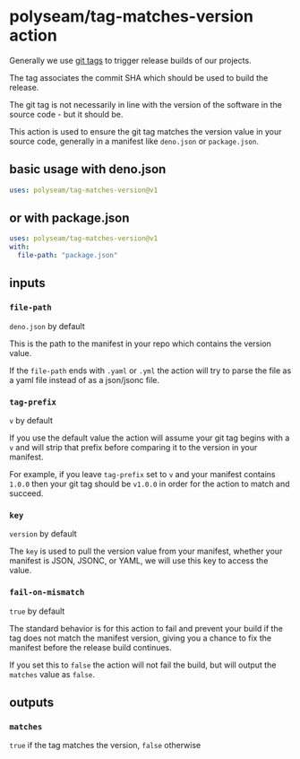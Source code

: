 # polyseam/tag-matches-version action

Generally we use [git tags](https://git-scm.com/book/en/v2/Git-Basics-Tagging)
to trigger release builds of our projects.

The tag associates the commit SHA which should be used to build the release.

The git tag is not necessarily in line with the version of the software in the
source code - but it should be.

This action is used to ensure the git tag matches the version value in your
source code, generally in a manifest like `deno.json` or `package.json`.

## basic usage with deno.json

```yaml
uses: polyseam/tag-matches-version@v1
```

## or with package.json

```yaml
uses: polyseam/tag-matches-version@v1
with:
  file-path: "package.json"
```

## inputs

### `file-path`

`deno.json` by default

This is the path to the manifest in your repo which contains the version value.

If the `file-path` ends with `.yaml` or `.yml` the action will try to parse the
file as a yaml file instead of as a json/jsonc file.

### `tag-prefix`

`v` by default

If you use the default value the action will assume your git tag begins with a
`v` and will strip that prefix before comparing it to the version in your
manifest.

For example, if you leave `tag-prefix` set to `v` and your manifest contains
`1.0.0` then your git tag should be `v1.0.0` in order for the action to match
and succeed.

### `key`

`version` by default

The `key` is used to pull the version value from your manifest, whether your
manifest is JSON, JSONC, or YAML, we will use this key to access the value.

### `fail-on-mismatch`

`true` by default

The standard behavior is for this action to fail and prevent your build if the
tag does not match the manifest version, giving you a chance to fix the manifest
before the release build continues.

If you set this to `false` the action will not fail the build, but will output
the `matches` value as `false`.

## outputs

### `matches`

`true` if the tag matches the version, `false` otherwise
